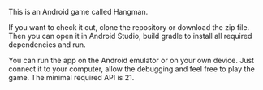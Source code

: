 This is an Android game called Hangman.

If you want to check it out, clone the repository or download the zip file.
Then you can open it in Android Studio, build gradle to install all required dependencies and run.

You can run the app on the Android emulator or on your own device.
Just connect it to your computer, allow the debugging and feel free to play the game.
The minimal required API is 21.

